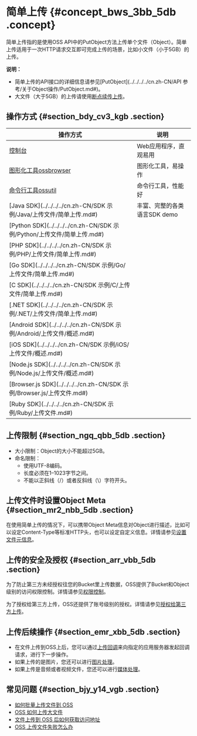 # 简单上传 {#concept_bws_3bb_5db .concept}

简单上传指的是使用OSS API中的PutObject方法上传单个文件（Object）。简单上传适用于一次HTTP请求交互即可完成上传的场景，比如小文件（小于5GB）的上传。

**说明：** 

-   简单上传的API接口的详细信息请参见[PutObject](../../../../cn.zh-CN/API 参考/关于Object操作/PutObject.md#)。
-   大文件（大于5GB）的上传请使用[断点续传上传](cn.zh-CN/开发指南/上传文件（Object）/分片上传和断点续传.md#)。

## 操作方式 {#section_bdy_cv3_kgb .section}

|操作方式|说明|
|----|--|
|[控制台](../../../../cn.zh-CN/控制台用户指南/上传、下载和管理文件/上传文件.md#)|Web应用程序，直观易用|
|[图形化工具ossbrowser](../../../../cn.zh-CN/常用工具/图形化管理工具ossbrowser/快速开始.md#)|图形化工具，易操作|
|[命令行工具ossutil](../../../../cn.zh-CN/常用工具/命令行工具ossutil/常用命令/cp.md#section_2ju_iy1_c1g)|命令行工具，性能好|
|[Java SDK](../../../../cn.zh-CN/SDK 示例/Java/上传文件/简单上传.md#)|丰富、完整的各类语言SDK demo|
|[Python SDK](../../../../cn.zh-CN/SDK 示例/Python/上传文件/简单上传.md#)|
|[PHP SDK](../../../../cn.zh-CN/SDK 示例/PHP/上传文件/简单上传.md#)|
|[Go SDK](../../../../cn.zh-CN/SDK 示例/Go/上传文件/简单上传.md#)|
|[C SDK](../../../../cn.zh-CN/SDK 示例/C/上传文件/简单上传.md#)|
|[.NET SDK](../../../../cn.zh-CN/SDK 示例/.NET/上传文件/简单上传.md#)|
|[Android SDK](../../../../cn.zh-CN/SDK 示例/Android/上传文件/概述.md#)|
|[iOS SDK](../../../../cn.zh-CN/SDK 示例/iOS/上传文件/概述.md#)|
|[Node.js SDK](../../../../cn.zh-CN/SDK 示例/Node.js/上传文件/概述.md#)|
|[Browser.js SDK](../../../../cn.zh-CN/SDK 示例/Browser.js/上传文件.md#)|
|[Ruby SDK](../../../../cn.zh-CN/SDK 示例/Ruby/上传文件.md#)|

## 上传限制 {#section_ngq_qbb_5db .section}

-   大小限制：Object的大小不能超过5GB。
-   命名限制：
    -   使用UTF-8编码。
    -   长度必须在1–1023字节之间。
    -   不能以正斜线（/）或者反斜线（\\）字符开头。

## 上传文件时设置Object Meta {#section_mr2_nbb_5db .section}

在使用简单上传的情况下，可以携带Object Meta信息对Object进行描述，比如可以设定Content-Type等标准HTTP头，也可以设定自定义信息。详情请参见[设置文件元信息](cn.zh-CN/开发指南/管理文件/管理文件元信息.md#)。

## 上传的安全及授权 {#section_arr_vbb_5db .section}

为了防止第三方未经授权往您的Bucket里上传数据，OSS提供了Bucket和Object级别的访问权限控制。详情请参见[权限控制](cn.zh-CN/开发指南/权限控制/权限控制概述.md#)。

为了授权给第三方上传，OSS还提供了账号级别的授权。详情请参见[授权给第三方上传](cn.zh-CN/开发指南/上传文件（Object）/授权给第三方上传.md#)。

## 上传后续操作 {#section_emr_xbb_5db .section}

-   在文件上传到OSS上后，您可以通过[上传回调](cn.zh-CN/开发指南/上传文件（Object）/上传回调.md#)来向指定的应用服务器发起回调请求，进行下一步操作。
-   如果上传的是图片，您还可以进行[图片处理](../../../../cn.zh-CN/数据处理/图片处理指南/快速使用OSS图片服务.md#)。
-   如果上传是音频或者视频文件，您还可以进行[媒体处理](cn.zh-CN/开发指南/云端数据处理.md#)。

## 常见问题 {#section_bjy_y14_vgb .section}

-   [如何批量上传文件到 OSS](https://help.aliyun.com/knowledge_detail/39630.html)
-   [OSS 如何上传大文件](https://help.aliyun.com/knowledge_detail/39595.html)
-   [文件上传到 OSS 后如何获取访问地址](https://help.aliyun.com/knowledge_detail/39607.html)
-   [OSS 上传文件失败怎么办](https://help.aliyun.com/document_detail/32005.html)

